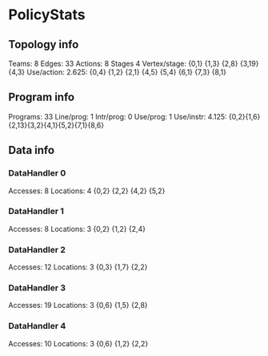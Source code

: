 # PolicyStats
## Topology info
Teams:		8
Edges:		33
Actions:	8
Stages		4
Vertex/stage:	{0,1} {1,3} {2,8} {3,19} {4,3} 
Use/action:	2.625: {0,4} {1,2} {2,1} {4,5} {5,4} {6,1} {7,3} {8,1} 

## Program info
Programs:	33
Line/prog:	1
Intr/prog:	0
Use/prog:	1
Use/instr:	4.125: {0,2}{1,6}{2,13}{3,2}{4,1}{5,2}{7,1}{8,6}

## Data info

### DataHandler 0
Accesses:	8
Locations:	4
{0,2} {2,2} {4,2} {5,2} 

### DataHandler 1
Accesses:	8
Locations:	3
{0,2} {1,2} {2,4} 

### DataHandler 2
Accesses:	12
Locations:	3
{0,3} {1,7} {2,2} 

### DataHandler 3
Accesses:	19
Locations:	3
{0,6} {1,5} {2,8} 

### DataHandler 4
Accesses:	10
Locations:	3
{0,6} {1,2} {2,2} 